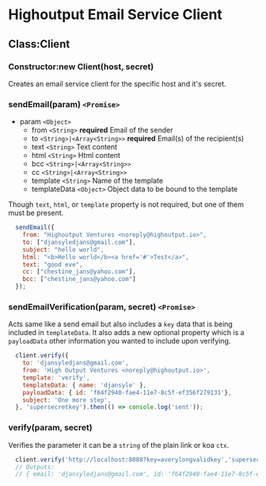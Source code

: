 # Highoutput Email Service Client

## Class:Client
### Constructor:new Client(host, secret)
Creates an email service client for the specific host and it's secret.

### sendEmail(param) `<Promise>`
* param `<Object>`
  * from `<String>` **required** Email of the sender
  * to `<String>|<Array<String>>` **required** Email(s) of the recipient(s)
  * text `<String>` Text content
  * html `<String>` Html content
  * bcc `<String>|<Array<String>>`
  * cc `<String>|<Array<String>>`
  * template `<String>` Name of the template
  * templateData `<Object>` Object data to be bound to the template

Though `text`, `html`, or `template` property is not required, but one of them must be present.

```javascript
  sendEmail({
    from: "Highoutput Ventures <noreply@highoutput.io>",
    to: ["djansyledjans@gmail.com"],
    subject: "hello world",
    html: "<b>Hello world</b><a href='#'>Test</a>",
    text: "good eve",
    cc: ["chestine_jans@yahoo.com"],
    bcc: ["chestine_jans@yahoo.com"]
  });
```

### sendEmailVerification(param, secret) `<Promise>`
Acts same like a send email but also includes a `key` data that is being included in `templateData`.
It also adds a new optional property which is a `payloadData` other information you wanted to include upon verifying.

```javascript
  client.verify({
    to: 'djansyledjans@gmail.com',
    from: 'High Output Ventures <noreply@highoutput.io>',
    template: 'verify',
    templateData: { name: 'djansyle' },
    payloadData: { id: 'f64f2940-fae4-11e7-8c5f-ef356f279131'},
    subject: 'One more step',
  }, 'supersecretkey').then(() => console.log('sent'));
```

### verify(param, secret) <Promise>
Verifies the parameter it can be a `string` of the plain link or koa `ctx`.

```javascript
  client.verify('http://localhost:8080?key=averylongvalidkey','supersecretkey');
  // Outputs:
  // { email: 'djansyledjans@gmail.com', id: 'f64f2940-fae4-11e7-8c5f-ef356f279131' iat: 1524793969 }
```
